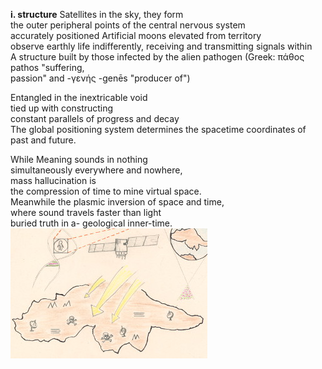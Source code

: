 **i. structure** Satellites in the sky, they form<br>
the outer peripheral points of the central nervous system<br>
accurately positioned Artificial moons elevated from territory<br>
observe earthly life indifferently, receiving and transmitting signals within<br>
A structure built by those infected by the alien pathogen (Greek: πάθος pathos "suffering,<br>
passion" and -γενής -genēs "producer of")

Entangled in the inextricable void<br>
tied up with constructing<br>
constant parallels of progress and decay<br>
The global positioning system determines the spacetime coordinates of
past and future.<br>

While Meaning sounds in nothing<br>
simultaneously everywhere and nowhere,<br>
mass hallucination is<br>
the compression of time to mine virtual space.<br>
Meanwhile the plasmic inversion of space and time,<br>
where sound travels faster than light<br>
buried truth in a- geological inner-time.
![](https://github.com/the-vtex-files/the-vtex-files.github.io/blob/master/images/structure.jpg)

